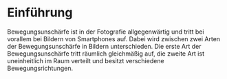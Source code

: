 # Einführung

Bewegungsunschärfe ist in der Fotografie allgegenwärtig und tritt bei vorallem bei Bildern von Smartphones auf. Dabei wird zwischen zwei Arten der Bewegungsunschärfe in Bildern unterschieden. Die erste Art der Bewegungsunschärfe tritt räumlich gleichmäßig auf, die zweite Art ist uneinheitlich im Raum verteilt und besitzt verschiedene Bewegungsrichtungen.
